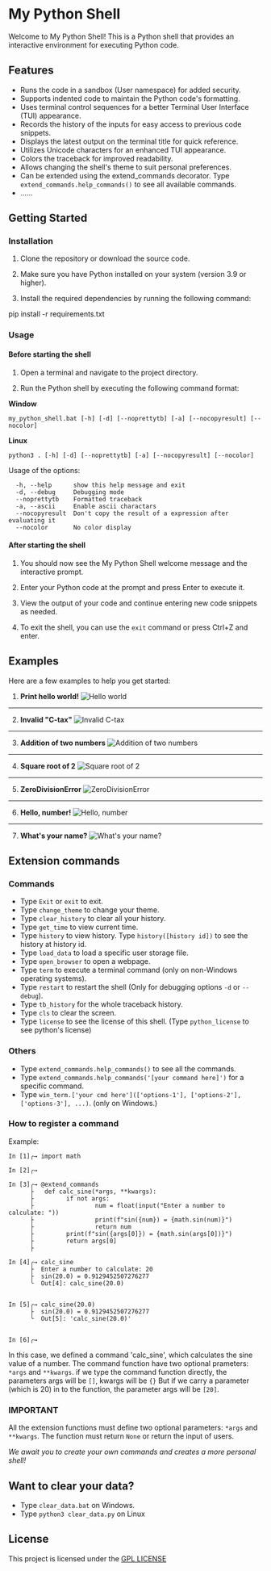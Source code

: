 # My Python Shell

Welcome to My Python Shell! This is a Python shell that provides an interactive environment for executing Python code.

## Features

- Runs the code in a sandbox (User namespace) for added security.
- Supports indented code to maintain the Python code's formatting.
- Uses terminal control sequences for a better Terminal User Interface (TUI) appearance.
- Records the history of the inputs for easy access to previous code snippets.
- Displays the latest output on the terminal title for quick reference.
- Utilizes Unicode characters for an enhanced TUI appearance.
- Colors the traceback for improved readability.
- Allows changing the shell's theme to suit personal preferences.
- Can be extended using the extend_commands decorator. Type `extend_commands.help_commands()` to see all available commands.
- ......

## Getting Started

### Installation

1. Clone the repository or download the source code.

2. Make sure you have Python installed on your system (version 3.9 or higher).

3. Install the required dependencies by running the following command:

pip install -r requirements.txt


### Usage

#### Before starting the shell
1. Open a terminal and navigate to the project directory.

2. Run the Python shell by executing the following command format:

**Window**

```
my_python_shell.bat [-h] [-d] [--noprettytb] [-a] [--nocopyresult] [--nocolor]
```

**Linux**
```
python3 . [-h] [-d] [--noprettytb] [-a] [--nocopyresult] [--nocolor]
```

Usage of the options:
```
  -h, --help      show this help message and exit
  -d, --debug     Debugging mode
  --noprettytb    Formatted traceback
  -a, --ascii     Enable ascii charactars
  --nocopyresult  Don't copy the result of a expression after evaluating it
  --nocolor       No color display
```
#### After starting the shell
1. You should now see the My Python Shell welcome message and the interactive prompt.

2. Enter your Python code at the prompt and press Enter to execute it.

3. View the output of your code and continue entering new code snippets as needed.

4. To exit the shell, you can use the `exit` command or press Ctrl+Z and enter.

## Examples

Here are a few examples to help you get started:

1. **Print hello world!**
![Hello world](/examples/1.png "Hello world!")
-----
2. **Invalid "C-tax"**
![Invalid C-tax](/examples/2.png "Invalid C-tax")
-----
3. **Addition of two numbers**
![Addition of two numbers](/examples/3.png "Addition of two numbers")
-----
4. **Square root of 2**
![Square root of 2](/examples/4.png "Square root of 2")
-----
5. **ZeroDivisionError**
![ZeroDivisionError](/examples/5.png "ZeroDivisionError")
-----
6. **Hello, number!**
![Hello, number](/examples/6.png "Hello, number!")
-----
7. **What's your name?**
![What's your name?](/examples/7.png "What's your name?")

## Extension commands
 ### Commands
  - Type `Exit` or `exit` to exit.
  - Type `change_theme` to change your theme.
  - Type `clear_history` to clear all your history.
  - Type `get_time` to view current time.
  - Type `history` to view history. Type `history([history id])` to see the history at history id.
  - Type `load_data` to load a specific user storage file.
  - Type `open_browser` to open a webpage.
  - Type `term` to execute a terminal command (only on non-Windows operating systems). 
  - Type `restart` to restart the shell (Only for debugging options `-d` or `--debug`).
  - Type `tb_history` for the whole traceback history.
  - Type `cls` to clear the screen.
  - Type `license` to see the license of this shell. (Type `python_license` to see python's license)
 ### Others
  - Type `extend_commands.help_commands()` to see all the commands.
  - Type `extend_commands.help_commands('[your command here]')` for a specific command.
  - Type `win_term.['your cmd here'](['options-1'], ['options-2'], ['options-3'], ...)`. (only on Windows.)

 ### How to register a command
 
 Example:
 ```
In [1]╭→ import math

In [2]╭→

In [3]╭→ @extend_commands
       ├   def calc_sine(*args, **kwargs):
       ├         if not args:
       ├                 num = float(input("Enter a number to calculate: "))
       ├                 print(f"sin({num}) = {math.sin(num)}")
       ├                 return num
       ├         print(f"sin({args[0]}) = {math.sin(args[0])}")
       ├         return args[0]
       ├

In [4]╭→ calc_sine
       ├  Enter a number to calculate: 20
       ├  sin(20.0) = 0.9129452507276277
       ╰  Out[4]: calc_sine(20.0)


In [5]╭→ calc_sine(20.0)
       ├  sin(20.0) = 0.9129452507276277
       ╰  Out[5]: 'calc_sine(20.0)'


In [6]╭→
 ```

 In this case, we defined a command 'calc_sine', which calculates the sine value of a number.
 The command function have two optional prameters: `*args` and `**kwargs`.
 if we type the command function directly, the parameters args will be `[]`, kwargs will be `{}`
 But if we carry a parameter (which is 20) in to the function, the parameter args will be `[20]`.

 ### IMPORTANT ###
 All the extension functions must define two optional parameters: `*args` and `**kwargs`. The function must return `None` or return the input of users.

 
 *We await you to create your own commands and creates a more personal shell!*

## Want to clear your data?
 - Type `clear_data.bat` on Windows.
 - Type `python3 clear_data.py` on Linux

## License

This project is licensed under the [GPL LICENSE](LICENSE)

